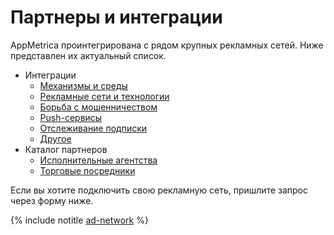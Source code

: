 # Партнеры и интеграции

AppMetrica проинтегрирована с рядом крупных рекламных сетей. Ниже представлен их актуальный список.

* Интеграции
  * [Механизмы и среды](integrations/engines-and-environments.md)
  * [Рекламные сети и технологии](integrations/ad-networks-and-technologies.md)
  * [Борьба с мошенничеством](integrations/anti-fraud.md)
  * [Push-сервисы](integrations/push-services.md)
  * [Отслеживание подписки](integrations/subscription-tracking.md)
  * [Другое](integrations/other.md)
* Каталог партнеров
  * [Исполнительные агентства](partner-directory/performance-agencies.md)
  * [Торговые посредники](partner-directory/resellers.md)

Если вы хотите подключить свою рекламную сеть, пришлите запрос через форму ниже.

{% include notitle [ad-network](./_includes/connect-ad-button.md) %}
